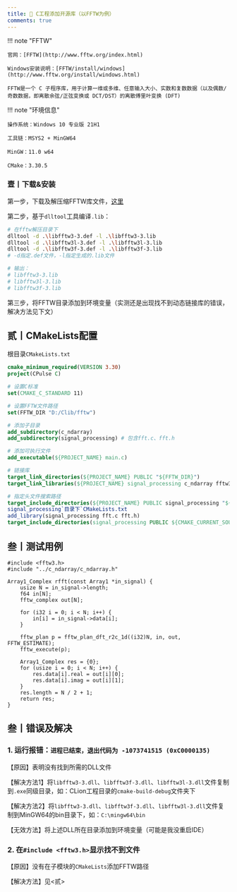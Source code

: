 ```yaml
---
title: 🧁 C工程添加开源库（以FFTW为例）
comments: true
---
```


!!! note "FFTW"

    官网：[FFTW](http://www.fftw.org/index.html)
    
    Windows安装说明：[FFTW/install/windows](http://www.fftw.org/install/windows.html)
    
    FFTW是一个 C 子程序库，用于计算一维或多维、任意输入大小、实数和复数数据（以及偶数/奇数数据，即离散余弦/正弦变换或 DCT/DST）的离散傅里叶变换 (DFT)

!!! note "环境信息"

    操作系统：Windows 10 专业版 21H1
    
    工具链：MSYS2 + MinGW64
    
    MinGW：11.0 w64
    
    CMake：3.30.5

### 壹丨下载&安装

第一步，下载及解压缩FFTW库文件，[这里](http://www.fftw.org/install/windows.html)

第二步，基于`dlltool`工具编译`.lib`：

```bash
# 在fftw解压目录下
dlltool -d .\libfftw3-3.def -l .\libfftw3-3.lib
dlltool -d .\libfftw3l-3.def -l .\libfftw3l-3.lib
dlltool -d .\libfftw3f-3.def -l .\libfftw3f-3.lib
# -d指定.def文件，-l指定生成的.lib文件

# 输出：
# libfftw3-3.lib
# libfftw3l-3.lib
# libfftw3f-3.lib
```

第三步，将FFTW目录添加到环境变量（实测还是出现找不到动态链接库的错误，解决方法见下文）

## 贰丨CMakeLists配置

根目录`CMakeLists.txt`

```cmake
cmake_minimum_required(VERSION 3.30)
project(CPulse C)

# 设置C标准
set(CMAKE_C_STANDARD 11)

# 设置FFTW文件路径
set(FFTW_DIR "D:/Clib/fftw")

# 添加子目录
add_subdirectory(c_ndarray)
add_subdirectory(signal_processing) # 包含fft.c、fft.h

# 添加可执行文件
add_executable(${PROJECT_NAME} main.c)

# 链接库
target_link_directories(${PROJECT_NAME} PUBLIC "${FFTW_DIR}")
target_link_libraries(${PROJECT_NAME} signal_processing c_ndarray fftw3-3 fftw3f-3 fftw3l-3)

# 指定头文件搜索路径
target_include_directories(${PROJECT_NAME} PUBLIC signal_processing "${FFTW_DIR}")
signal_processing`目录下`CMakeLists.txt
add_library(signal_processing fft.c fft.h)
target_include_directories(signal_processing PUBLIC ${CMAKE_CURRENT_SOURCE_DIR} ${FFTW_DIR})
```

## 叁丨测试用例

```
#include <fftw3.h>
#include "../c_ndarray/c_ndarray.h"

Array1_Complex rfft(const Array1 *in_signal) {
    usize N = in_signal->length;
    f64 in[N];
    fftw_complex out[N];

    for (i32 i = 0; i < N; i++) {
        in[i] = in_signal->data[i];
    }

    fftw_plan p = fftw_plan_dft_r2c_1d((i32)N, in, out, FFTW_ESTIMATE);
    fftw_execute(p);

    Array1_Complex res = {0};
    for (usize i = 0; i < N; i++) {
        res.data[i].real = out[i][0];
        res.data[i].imag = out[i][1];
    }
    res.length = N / 2 + 1;
    return res;
}
```

## 叁丨错误及解决

### 1. 运行报错：`进程已结束，退出代码为 -1073741515 (0xC0000135)`

【原因】表明没有找到所需的DLL文件

【解决方法1】将`libfftw3-3.dll`、`libfftw3f-3.dll`、`libfftw3l-3.dll`文件复制到`.exe`同级目录，如：CLion工程目录的`cmake-build-debug`文件夹下

【解决方法2】将`libfftw3-3.dll`、`libfftw3f-3.dll`、`libfftw3l-3.dll`文件复制到MinGW64的bin目录下，如：`C:\mingw64\bin`

【无效方法】将上述DLL所在目录添加到环境变量（可能是我没重启IDE）

### 2. 在`#include <fftw3.h>`显示找不到文件

【原因】没有在子模块的`CMakeLists`添加FFTW路径

【解决方法】见<贰>